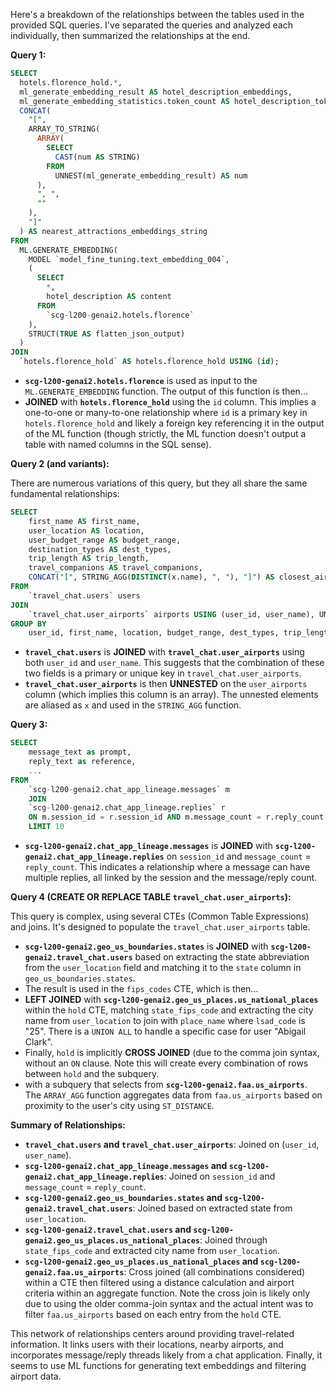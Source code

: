 Here's a breakdown of the relationships between the tables used in the provided SQL queries.  I've separated the queries and analyzed each individually, then summarized the relationships at the end.

**Query 1:**

```sql
SELECT
  hotels.florence_hold.*,
  ml_generate_embedding_result AS hotel_description_embeddings,
  ml_generate_embedding_statistics.token_count AS hotel_description_token_count,
  CONCAT(
    "[",
    ARRAY_TO_STRING(
      ARRAY(
        SELECT
          CAST(num AS STRING)
        FROM
          UNNEST(ml_generate_embedding_result) AS num
      ),
      ", ",
      ""
    ),
    "]"
  ) AS nearest_attractions_embeddings_string
FROM
  ML.GENERATE_EMBEDDING(
    MODEL `model_fine_tuning.text_embedding_004`,
    (
      SELECT
        *,
        hotel_description AS content
      FROM
        `scg-l200-genai2.hotels.florence`
    ),
    STRUCT(TRUE AS flatten_json_output)
  )
JOIN
  `hotels.florence_hold` AS hotels.florence_hold USING (id);
```

* **`scg-l200-genai2.hotels.florence`** is used as input to the `ML.GENERATE_EMBEDDING` function.  The output of this function is then...
* **JOINED** with **`hotels.florence_hold`** using the `id` column.  This implies a one-to-one or many-to-one relationship where `id` is a primary key in `hotels.florence_hold` and likely a foreign key referencing it in the output of the ML function (though strictly, the ML function doesn't output a table with named columns in the SQL sense).


**Query 2 (and variants):**

There are numerous variations of this query, but they all share the same fundamental relationships:

```sql
SELECT
    first_name AS first_name,
    user_location AS location,
    user_budget_range AS budget_range,
    destination_types AS dest_types,
    trip_length AS trip_length,
    travel_companions AS travel_companions,
    CONCAT("[", STRING_AGG(DISTINCT(x.name), ", "), "]") AS closest_airports
FROM
    `travel_chat.users` users
JOIN
    `travel_chat.user_airports` airports USING (user_id, user_name), UNNEST(user_airports) x
GROUP BY
    user_id, first_name, location, budget_range, dest_types, trip_length, travel_companions
```

* **`travel_chat.users`** is **JOINED** with **`travel_chat.user_airports`** using both `user_id` and `user_name`. This suggests that the combination of these two fields is a primary or unique key in `travel_chat.user_airports`.
* **`travel_chat.user_airports`** is then **UNNESTED** on the `user_airports` column (which implies this column is an array).  The unnested elements are aliased as `x` and used in the `STRING_AGG` function.


**Query 3:**

```sql
SELECT
    message_text as prompt,
    reply_text as reference,
    ...
FROM
    `scg-l200-genai2.chat_app_lineage.messages` m
    JOIN
    `scg-l200-genai2.chat_app_lineage.replies` r
    ON m.session_id = r.session_id AND m.message_count = r.reply_count
    LIMIT 10
```

* **`scg-l200-genai2.chat_app_lineage.messages`** is **JOINED** with **`scg-l200-genai2.chat_app_lineage.replies`** on `session_id` and `message_count` = `reply_count`.  This indicates a relationship where a message can have multiple replies, all linked by the session and the message/reply count.


**Query 4 (CREATE OR REPLACE TABLE `travel_chat.user_airports`):**

This query is complex, using several CTEs (Common Table Expressions) and joins. It's designed to populate the `travel_chat.user_airports` table.

* **`scg-l200-genai2.geo_us_boundaries.states`** is **JOINED** with **`scg-l200-genai2.travel_chat.users`** based on extracting the state abbreviation from the `user_location` field and matching it to the `state` column in `geo_us_boundaries.states`.
* The result is used in the `fips_codes` CTE, which is then...
* **LEFT JOINED** with **`scg-l200-genai2.geo_us_places.us_national_places`** within the `hold` CTE, matching `state_fips_code` and extracting the city name from `user_location` to join with `place_name` where `lsad_code` is "25". There is a `UNION ALL` to handle a specific case for user "Abigail Clark".
* Finally, `hold` is implicitly **CROSS JOINED** (due to the comma join syntax, without an `ON` clause. Note this will create every combination of rows between `hold` and the subquery.
* with a subquery that selects from **`scg-l200-genai2.faa.us_airports`**. The `ARRAY_AGG` function aggregates data from `faa.us_airports` based on proximity to the user's city using `ST_DISTANCE`.

**Summary of Relationships:**

* **`travel_chat.users` and `travel_chat.user_airports`**: Joined on (`user_id`, `user_name`).
* **`scg-l200-genai2.chat_app_lineage.messages` and `scg-l200-genai2.chat_app_lineage.replies`**: Joined on `session_id` and `message_count` = `reply_count`.
* **`scg-l200-genai2.geo_us_boundaries.states` and `scg-l200-genai2.travel_chat.users`**: Joined based on extracted state from `user_location`.
* **`scg-l200-genai2.travel_chat.users` and `scg-l200-genai2.geo_us_places.us_national_places`**: Joined through `state_fips_code` and extracted city name from `user_location`.
* **`scg-l200-genai2.geo_us_places.us_national_places` and `scg-l200-genai2.faa.us_airports`**: Cross joined (all combinations considered) within a CTE then filtered using a distance calculation and airport criteria within an aggregate function. Note the cross join is likely only due to using the older comma-join syntax and the actual intent was to filter `faa.us_airports` based on each entry from the `hold` CTE.



This network of relationships centers around providing travel-related information.  It links users with their locations, nearby airports, and incorporates message/reply threads likely from a chat application.  Finally, it seems to use ML functions for generating text embeddings and filtering airport data.